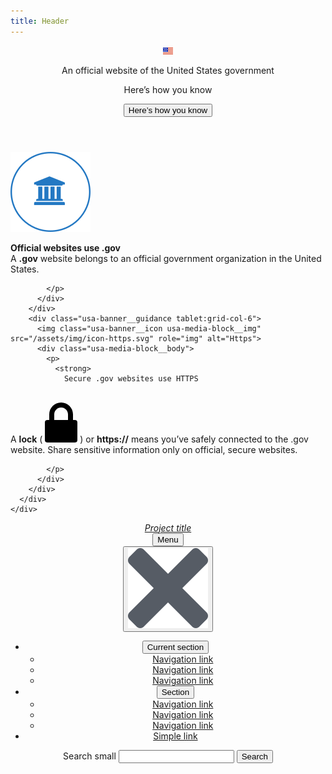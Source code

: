 ```yaml
---
title: Header
---
```

<section class="usa-banner" aria-label="Official government website">
  <div class="usa-accordion">
    <header class="usa-banner__header">
      <div class="usa-banner__inner">
        <div class="grid-col-auto">
          <img class="usa-banner__header-flag" src="/assets/img/us_flag_small.png" alt="U.S. flag">
        </div>
        <div class="grid-col-fill tablet:grid-col-auto">
          <p class="usa-banner__header-text">An official website of the United States government</p>
          <p class="usa-banner__header-action" aria-hidden="true">Here’s how you know</p>
        </div>
        <button class="usa-accordion__button usa-banner__button"
          aria-expanded="false" aria-controls="gov-banner">
          <span class="usa-banner__button-text">Here’s how you know</span>
        </button>
      </div>
    </header>
    <div class="usa-banner__content usa-accordion__content" id="gov-banner">
      <div class="grid-row grid-gap-lg">
        <div class="usa-banner__guidance tablet:grid-col-6">
          <img class="usa-banner__icon usa-media-block__img" src="/assets/img/icon-dot-gov.svg" role="img" alt="Dot gov">
          <div class="usa-media-block__body">
            <p>
              <strong>
                Official websites use .gov
</strong>
              <br/>
              A <strong>.gov</strong> website belongs to an official government organization in the United States.

            </p>
          </div>
        </div>
        <div class="usa-banner__guidance tablet:grid-col-6">
          <img class="usa-banner__icon usa-media-block__img" src="/assets/img/icon-https.svg" role="img" alt="Https">
          <div class="usa-media-block__body">
            <p>
              <strong>
                Secure .gov websites use HTTPS
</strong>
              <br/>
              A <strong>lock</strong> (
<span class="icon-lock"><svg xmlns="http://www.w3.org/2000/svg" width="52" height="64" viewBox="0 0 52 64" class="usa-banner__lock-image" role="img" aria-labelledby="banner-lock-title banner-lock-description"><title id="banner-lock-title">Lock</title><desc id="banner-lock-description">A locked padlock</desc><path fill="#000000" fill-rule="evenodd" d="M26 0c10.493 0 19 8.507 19 19v9h3a4 4 0 0 1 4 4v28a4 4 0 0 1-4 4H4a4 4 0 0 1-4-4V32a4 4 0 0 1 4-4h3v-9C7 8.507 15.507 0 26 0zm0 8c-5.979 0-10.843 4.77-10.996 10.712L15 19v9h22v-9c0-6.075-4.925-11-11-11z"/></svg></span>
) or <strong>https://</strong> means you’ve safely connected to the .gov website. Share sensitive information only on official, secure websites.

            </p>
          </div>
        </div>
      </div>
    </div>
  </div>
</section>


  

<div class="usa-overlay"></div>
<header class="usa-header usa-header--basic">
  <div class="usa-nav-container">
    <div class="usa-navbar">
  <div class="usa-logo" id="basic-logo">
    <em class="usa-logo__text"><a href="/" title="Home" aria-label="Home">Project title</a></em>
  </div>
  <button class="usa-menu-btn">Menu</button>
</div>
<nav aria-label="Primary navigation" class="usa-nav">
      <button class="usa-nav__close"><img src="/assets/img/close.svg" role="img" alt="close"></button>
<ul class="usa-nav__primary usa-accordion"><li class="usa-nav__primary-item">
    <button class="usa-accordion__button usa-nav__link  usa-current" aria-expanded="false" aria-controls="basic-nav-section-one"><span>Current section</span></button>
    <ul id="basic-nav-section-one" class="usa-nav__submenu"><li class="usa-nav__submenu-item">
              <a href="#" class=""> Navigation link</a>
            </li><li class="usa-nav__submenu-item">
              <a href="#" class=""> Navigation link</a>
            </li><li class="usa-nav__submenu-item">
              <a href="#" class=""> Navigation link</a>
            </li></ul></li><li class="usa-nav__primary-item">
    <button class="usa-accordion__button usa-nav__link" aria-expanded="false" aria-controls="basic-nav-section-two"><span>Section</span></button>
    <ul id="basic-nav-section-two" class="usa-nav__submenu"><li class="usa-nav__submenu-item">
              <a href="#" class=""> Navigation link</a>
            </li><li class="usa-nav__submenu-item">
              <a href="#" class=""> Navigation link</a>
            </li><li class="usa-nav__submenu-item">
              <a href="#" class=""> Navigation link</a>
            </li></ul></li><li class="usa-nav__primary-item">
    <a class="usa-nav__link" href="javascript:void(0)"><span>Simple link</span></a>
    </li></ul><form class="usa-search usa-search--small " role="search">
  <label class="usa-sr-only" for="basic-search-field-small">Search small</label>
  <input class="usa-input" id="basic-search-field-small" type="search" name="search">
  <button class="usa-button" type="submit"><span class="usa-sr-only">Search</span></button>
</form>
</nav>
  </div>
</header>